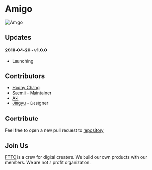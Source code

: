 # Amigo
![Amigo](https://raw.githubusercontent.com/ftto/amigo/gh-pages/screenshot.png)
## Updates

#### 2018-04-29 - v1.0.0
- Launching

## Contributors
- [Hoony Chang](https://github.com/the6thm0nth)
- [Saemii](https://github.com/amiru11) - Maintainer
- [Aki](https://github.com/hjmkay) 
- [Jingyu](https://www.behance.net/iamleejingyu) - Designer

## Contribute
Feel free to open a new pull request to [repository](https://github.com/ftto/amigo)

## Join Us
[FTTO](https://github.com/ftto) is a crew for digital creators. We build our own products with our members. We are not a profit organization.
